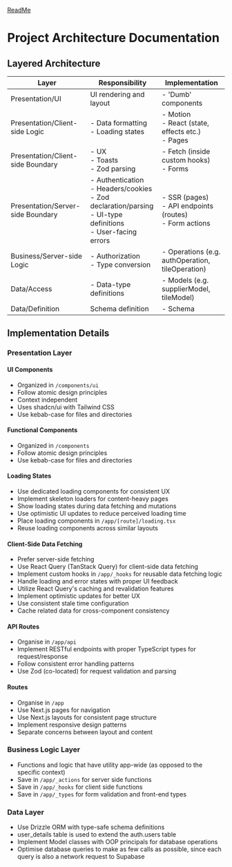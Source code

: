 [ReadMe](/README.md)

# Project Architecture Documentation

## Layered Architecture

| Layer | Responsibility | Implementation |
|-------|---------------|----------------|
| Presentation/UI | UI rendering and layout | - 'Dumb' components |
| Presentation/Client-side Logic | - Data formatting<br>- Loading states | - Motion<br>- React (state, effects etc.)<br>- Pages |
| Presentation/Client-side Boundary | - UX<br>- Toasts<br>- Zod parsing | - Fetch (inside custom hooks)<br>- Forms |
| Presentation/Server-side Boundary | - Authentication<br>- Headers/cookies<br>- Zod declaration/parsing<br>- UI-type definitions<br>- User-facing errors | - SSR (pages)<br>- API endpoints (routes)<br>- Form actions |
| Business/Server-side Logic | - Authorization<br>- Type conversion | - Operations (e.g. authOperation, tileOperation) |
| Data/Access | - Data-type definitions | - Models (e.g. supplierModel, tileModel) |
| Data/Definition | Schema definition | - Schema |

## Implementation Details

### Presentation Layer

#### UI Components
- Organized in `/components/ui`
- Follow atomic design principles
- Context independent
- Uses shadcn/ui with Tailwind CSS
- Use kebab-case for files and directories

#### Functional Components
- Organized in `/components`
- Follow atomic design principles
- Use kebab-case for files and directories

#### Loading States
- Use dedicated loading components for consistent UX
- Implement skeleton loaders for content-heavy pages
- Show loading states during data fetching and mutations
- Use optimistic UI updates to reduce perceived loading time
- Place loading components in `/app/[route]/loading.tsx`
- Reuse loading components across similar layouts

#### Client-Side Data Fetching
- Prefer server-side fetching
- Use React Query (TanStack Query) for client-side data fetching
- Implement custom hooks in `/app/_hooks` for reusable data fetching logic
- Handle loading and error states with proper UI feedback
- Utilize React Query's caching and revalidation features
- Implement optimistic updates for better UX
- Use consistent stale time configuration
- Cache related data for cross-component consistency

#### API Routes
- Organise in `/app/api`
- Implement RESTful endpoints with proper TypeScript types for request/response
- Follow consistent error handling patterns
- Use Zod (co-located) for request validation and parsing

#### Routes
- Organise in `/app`
- Use Next.js pages for navigation
- Use Next.js layouts for consistent page structure
- Implement responsive design patterns
- Separate concerns between layout and content

### Business Logic Layer
- Functions and logic that have utility app-wide (as opposed to the specific context)
- Save in `/app/_actions` for server side functions
- Save in `/app/_hooks` for client side functions
- Save in `/app/_types` for form validation and front-end types

### Data Layer
- Use Drizzle ORM with type-safe schema definitions
- user_details table is used to extend the auth.users table
- Implement Model classes with OOP principals for database operations
- Optimise database queries to make as few calls as possible, since each query is also a network request to Supabase


